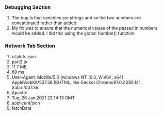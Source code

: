 ### Debugging Section
1. The bug is that variables are strings and so the two numbers are concatenated rather than added.
2. My fix was to ensure that the numerical values of the passed in numbers would be added. I did this using the global Number() function. 

### Network Tab Section
1. citylots.json
2. part2.js
3. 11.7 MB
4. 69 ms
5. User-Agent: Mozilla/5.0 (windows NT 10.0; Win64; x64) AppleWebKit/537.36 (KHTML, like Gecko) Chrome/87.0.4280.141 Safari/537.36
6. Apache
7. Tue, 26 Jan 2021 22:14:13 GMT
8. applicant/json
9. fetchData